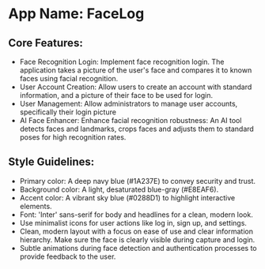 # **App Name**: FaceLog

## Core Features:

- Face Recognition Login: Implement face recognition login. The application takes a picture of the user's face and compares it to known faces using facial recognition.
- User Account Creation: Allow users to create an account with standard information, and a picture of their face to be used for login.
- User Management: Allow administrators to manage user accounts, specifically their login picture
- AI Face Enhancer: Enhance facial recognition robustness: An AI tool detects faces and landmarks, crops faces and adjusts them to standard poses for high recognition rates.

## Style Guidelines:

- Primary color: A deep navy blue (#1A237E) to convey security and trust.
- Background color: A light, desaturated blue-gray (#E8EAF6).
- Accent color: A vibrant sky blue (#0288D1) to highlight interactive elements.
- Font: 'Inter' sans-serif for body and headlines for a clean, modern look.
- Use minimalist icons for user actions like log in, sign up, and settings.
- Clean, modern layout with a focus on ease of use and clear information hierarchy. Make sure the face is clearly visible during capture and login.
- Subtle animations during face detection and authentication processes to provide feedback to the user.